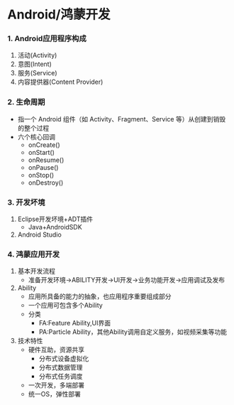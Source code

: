 # Android/鸿蒙开发

### 1. Android应用程序构成

1. 活动(Activity)
2. 意图(Intent)
3. 服务(Service)
4. 内容提供器(Content Provider)

### 2. 生命周期

* 指一个 Android 组件（如 Activity、Fragment、Service 等）从创建到销毁的整个过程
* 六个核心回调
  * onCreate()
  * onStart()
  * onResume()
  * onPause()
  * onStop()
  * onDestroy()

### 3. 开发坏境

1. Eclipse开发坏境+ADT插件
   * Java+AndroidSDK
2. Android Studio

### 4. 鸿蒙应用开发

1. 基本开发流程
   * 准备开发环境->ABILITY开发->UI开发->业务功能开发->应用调试及发布
2. Ability
   * 应用所具备的能力的抽象，也应用程序重要组成部分
   * 一个应用可包含多个Ability
   * 分类
     * FA:Feature Ability,UI界面
     * PA:Particle Ability，其他Ability调用自定义服务，如视频采集等功能
3. 技术特性
   * 硬件互助，资源共享
     * 分布式设备虚拟化
     * 分布式数据管理
     * 分布式任务调度
   * 一次开发，多端部署
   * 统一OS，弹性部署
